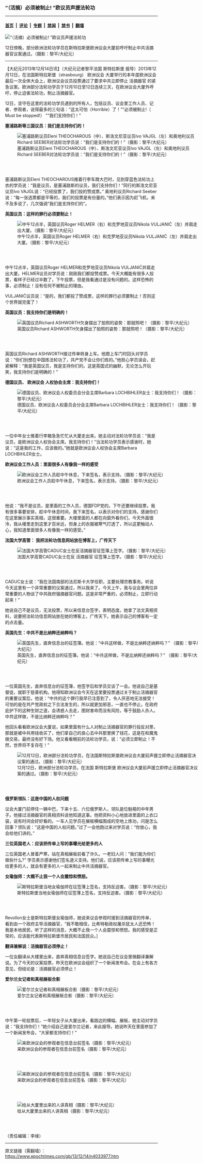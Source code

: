 ### “（活摘）必须被制止! ”欧议员声援法轮功

---

#### [首页](../../../..?n4033977) &nbsp;|&nbsp; [评论](../../../../../epoch-comment?n4033977) &nbsp;|&nbsp; [专题](../../../../../epoch-special?n4033977) &nbsp;|&nbsp; [禁闻](../../../../../epoch-news?n4033977) &nbsp;|&nbsp; [禁书](../../../../../books?n4033977) &nbsp;|&nbsp; [翻墙](https://github.com/gfw-breaker/nogfw/blob/master/README.md?n4033977)


<div><img alt="“（活摘）必须被制止! ”欧议员声援法轮功" class="attachment-djy_600_400 size-djy_600_400 wp-post-image" src="https://i.epochtimes.com/assets/uploads/2013/12/1312131907372158-600x400.jpg"/>
<div class="caption">
 <p>
  12日傍晚，部分欧洲法轮功学员在斯特拉斯堡欧洲议会大厦前呼吁制止中共活摘器官议案通过。（摄影：黎平/大纪元）
 </p>
</div></div><hr/><div class="post_content" id="artbody" itemprop="articleBody">
 <!-- article content begin -->
 <p>
  【大纪元2013年12月14日讯】（大纪元记者黎平法国
  <ok href="https://www.epochtimes.com/gb/tag/%E6%96%AF%E7%89%B9%E6%8B%89%E6%96%AF%E5%A0%A1.html">
   斯特拉斯堡
  </ok>
  报导）2013年12月12日，在法国斯特拉斯堡（strasbourg）
  <ok href="https://www.epochtimes.com/gb/tag/%E6%AC%A7%E6%B4%B2%E8%AE%AE%E4%BC%9A.html">
   欧洲议会
  </ok>
  大厦举行的本年度欧洲议会最后一次全体大会上，欧洲议会议员投票通过了要求中共立即停止
  <ok href="https://www.epochtimes.com/gb/tag/%E6%B4%BB%E6%91%98%E5%99%A8%E5%AE%98.html">
   活摘器官
  </ok>
  的紧急议案。欧洲部分法轮功学员于12月10日至12日连续三天，在欧洲议会大厦外呼吁，停止迫害法轮功，制止活摘器官。
 </p>
 <p>
  12日，坚守在这里的法轮功学员遇到的所有人，包括议员、议会里工作人员、记者、参观者，说得最多的三句话：“这太可怕（Horrible）了！”“必须被制止!（ Must be stopped!） ”“我们支持你们！”
 </p>
 <p>
  <b>
   塞浦路斯等三国议员：我们是支持你们的！
  </b>
 </p>
 <figure aria-describedby="caption-attachment-5681020" class="wp-caption aligncenter" id="attachment_5681020" style="width: 600px">
  <ok href=" https://i.epochtimes.com/assets/uploads/2013/12/1312131915132158-600x516.jpg" rel="noreferrer noopener" target="_blank">
   <img alt="塞浦路斯议员Eleni THEOCHAROUS（中）、斯洛文尼亚议员Ivo VAJGL（左）和奥地利议员Richard SEEBER对法轮功学员说：“我们是支持你们的！”（摄影：黎平/大纪元）" class="size-large wp-image-5681020" src="https://i.epochtimes.com/assets/uploads/2013/12/1312131915132158-600x516.jpg" title="塞浦路斯议员Eleni THEOCHAROUS（中）、斯洛文尼亚议员Ivo VAJGL（左）和奥地利议员Richard SEEBER对法轮功学员说：“我们是支持你们的！”（摄影：黎平/大纪元）"/>
  </ok>
  <br/><figcaption class="wp-caption-text" id="caption-attachment-5681020">
   塞浦路斯议员Eleni THEOCHAROUS（中）、斯洛文尼亚议员Ivo VAJGL（左）和奥地利议员Richard SEEBER对法轮功学员说：“我们是支持你们的！”（摄影：黎平/大纪元）
  </figcaption><br/>
 </figure><br/>
 <p>
  塞浦路斯议员Eleni THEOCHAROUS推着行李车蹬大巴时，见到穿蓝色法轮功上衣的学员说：“我是议员，是塞浦路斯的议员，我们支持你们！”同行的斯洛文尼亚议员Ivo VAJGL说：“已经投票了，我们投的赞成票。” 奥地利议员Richard Seeber说：“每一张选票都是平等的，我们的投票是有份量的。”他们表示因为赶飞机，来不及多说了，几次强调“我们是支持你们的”。
 </p>
 <p>
  <b>
   英国议员：这样的罪行必须要制止！
  </b>
 </p>
 <figure aria-describedby="caption-attachment-5681029" class="wp-caption aligncenter" id="attachment_5681029" style="width: 600px">
  <ok href=" https://i.epochtimes.com/assets/uploads/2013/12/1312131923072158-600x462.jpg" rel="noreferrer noopener" target="_blank">
   <img alt="中午12点半，英国议员Roger HELMER（右）和克罗地亚议员Nikola VULJANIĆ（左）并肩走出大厦。（摄影：黎平/大纪元）" class="size-large wp-image-5681029" src="https://i.epochtimes.com/assets/uploads/2013/12/1312131923072158-600x462.jpg" title="中午12点半，英国议员Roger HELMER（右）和克罗地亚议员Nikola VULJANIĆ（左）并肩走出大厦。（摄影：黎平/大纪元）"/>
  </ok>
  <br/><figcaption class="wp-caption-text" id="caption-attachment-5681029">
   中午12点半，英国议员Roger HELMER（右）和克罗地亚议员Nikola VULJANIĆ（左）并肩走出大厦。（摄影：黎平/大纪元）
  </figcaption><br/>
 </figure><br/>
 <p>
  中午12点半，英国议员Roger HELMER和克罗地亚议员Nikola VULJANIĆ并肩走出大厦。HELMER议员对学员说：刚刚我们都投赞成票。今天大概能有很多人投票，看样子已经过半数了，下午投票，但是我看通过是没有问题的。这样恐怖的事，必须制止！没有任何不被制止的理由。
 </p>
 <p>
  VULJANIĆ议员说：“是的，我们都投了赞成票，这样的罪行必须要制止！否则这个世界就完蛋了！
 </p>
 <p>
  <b>
   英国议员：我支持你们是明确的！
  </b>
 </p>
 <figure aria-describedby="caption-attachment-5681035" class="wp-caption aligncenter" id="attachment_5681035" style="width: 600px">
  <ok href=" https://i.epochtimes.com/assets/uploads/2013/12/1312131925112158-600x507.jpg" rel="noreferrer noopener" target="_blank">
   <img alt="英国议员Richard ASHWORTH欠身摆出了拍照的姿势：那就照吧！（摄影：黎平/大纪元）" class="size-large wp-image-5681035" src="https://i.epochtimes.com/assets/uploads/2013/12/1312131925112158-600x507.jpg" title="英国议员Richard ASHWORTH欠身摆出了拍照的姿势：那就照吧！（摄影：黎平/大纪元）"/>
  </ok>
  <br/><figcaption class="wp-caption-text" id="caption-attachment-5681035">
   英国议员Richard ASHWORTH欠身摆出了拍照的姿势：那就照吧！（摄影：黎平/大纪元）
  </figcaption><br/>
 </figure><br/>
 <p>
  英国议员Richard ASHWORTH接过传单转身上车。他蹬上车门时回头对学员说：“你们别想在中国炼法轮功了，共产党不会让你们炼的。”他担心学员误会，赶紧解释：“我是英国议员，我是支持你们的。这是英国式的幽默，无论怎么开玩笑，我支持你们是明确的！”
 </p>
 <p>
  <b>
   德国议员、
   <ok href="https://www.epochtimes.com/gb/tag/%E6%AC%A7%E6%B4%B2%E8%AE%AE%E4%BC%9A.html">
    欧洲议会
   </ok>
   人权协会主席：我支持你们！
  </b>
 </p>
 <figure aria-describedby="caption-attachment-5681045" class="wp-caption aligncenter" id="attachment_5681045" style="width: 600px">
  <ok href=" https://i.epochtimes.com/assets/uploads/2013/12/1312131928082158-600x450.jpg" rel="noreferrer noopener" target="_blank">
   <img alt="德国议员、欧洲议会人权委员会分会主席Barbara LOCHBIHLER女士：我支持你们！（摄影：黎平/大纪元）" class="size-large wp-image-5681045" src="https://i.epochtimes.com/assets/uploads/2013/12/1312131928082158-600x450.jpg" title="德国议员、欧洲议会人权委员会分会主席Barbara LOCHBIHLER女士：我支持你们！（摄影：黎平/大纪元）"/>
  </ok>
  <br/><figcaption class="wp-caption-text" id="caption-attachment-5681045">
   德国议员、欧洲议会人权委员会分会主席Barbara LOCHBIHLER女士：我支持你们！（摄影：黎平/大纪元）
  </figcaption><br/>
 </figure><br/>
 <p>
  一位中年女士推着行李箱急急忙忙从大厦走出来。她主动对法轮功学员说：“我是议员，是欧洲议会人权协会主席。我支持你们！”当法轮功学员表示感谢时，她说：“这是我的工作，应该做的。”她就是欧洲议会人权协会主席Barbara LOCHBIHLER女士。
 </p>
 <p>
  <b>
   欧洲议会工作人员：里面很多人有像我一样的感受
  </b>
 </p>
 <figure aria-describedby="caption-attachment-5681054" class="wp-caption aligncenter" id="attachment_5681054" style="width: 600px">
  <ok href=" https://i.epochtimes.com/assets/uploads/2013/12/1312131930272158-600x450.jpg" rel="noreferrer noopener" target="_blank">
   <img alt="欧洲议会工作人员趁中午休息，下来签名，表示支持。（摄影：黎平/大纪元）" class="size-large wp-image-5681054" src="https://i.epochtimes.com/assets/uploads/2013/12/1312131930272158-600x450.jpg" title="欧洲议会工作人员趁中午休息，下来签名，表示支持。（摄影：黎平/大纪元）"/>
  </ok>
  <br/><figcaption class="wp-caption-text" id="caption-attachment-5681054">
   欧洲议会工作人员趁中午休息，下来签名，表示支持。（摄影：黎平/大纪元）
  </figcaption><br/>
 </figure><br/>
 <p>
  他说：“我不是议员，是里面的工作人员，德国FDP党的。下午还要继续投票，我有很多事要安排，趁中午休息时间，我下来签名，以表示对你们的支持。感谢你们在这里展示事实真相，这很重要。大楼里面的人都在向窗外看你们，今天外面很冷，我从楼里走到这里才百米远，但身上的衣服被寒气打透了，所以这更触动人心，我知道里面很多人有像我一样的感受。”
 </p>
 <p>
  <b>
   法国大学高管： 我把法轮功信息网站放在博客上，广传天下
  </b>
 </p>
 <figure aria-describedby="caption-attachment-5681063" class="wp-caption aligncenter" id="attachment_5681063" style="width: 600px">
  <ok href=" https://i.epochtimes.com/assets/uploads/2013/12/1312131933032158-600x570.jpg" rel="noreferrer noopener" target="_blank">
   <img alt="法国大学高管CADUC女士在反活摘器官征签簿上签字。（摄影：黎平/大纪元）" class="size-large wp-image-5681063" src="https://i.epochtimes.com/assets/uploads/2013/12/1312131933032158-600x570.jpg" title="法国大学高管CADUC女士在反活摘器官征签簿上签字。（摄影：黎平/大纪元）"/>
  </ok>
  <br/><figcaption class="wp-caption-text" id="caption-attachment-5681063">
   法国大学高管CADUC女士在反
   <ok href="https://www.epochtimes.com/gb/tag/%E6%B4%BB%E6%91%98%E5%99%A8%E5%AE%98.html">
    活摘器官
   </ok>
   征签簿上签字。（摄影：黎平/大纪元）
  </figcaption><br/>
 </figure><br/>
 <p>
  CADUC女士说：“我在法国南部的法尼斯卡大学任职，主要处理宗教事务。听说今天这里有一个非常重要的议案通过，所以我来了。今天上午，我与议会里两位非常重要的人物谈了中共政府强摘器官问题。这是非常严重的，必须制止，立即行动起来！”
 </p>
 <p>
  她说自己不是议员，无法投票，所以来信息台签字，表明态度。她拿了法文真相资料，说要把法轮功信息网站放在她的博客上，广传天下。她表示自己的博客有一定的点击量。
 </p>
 <p>
  <b>
   英国先生：中共不是比纳粹还纳粹吗？
  </b>
 </p>
 <figure aria-describedby="caption-attachment-5681070" class="wp-caption aligncenter" id="attachment_5681070" style="width: 600px">
  <ok href=" https://i.epochtimes.com/assets/uploads/2013/12/1312131935582158-600x575.jpg" rel="noreferrer noopener" target="_blank">
   <img alt="英国先生，直奔信息台的征签簿。他说：“中共这样做，不是比纳粹还纳粹吗？” （摄影：黎平/大纪元）" class="size-large wp-image-5681070" src="https://i.epochtimes.com/assets/uploads/2013/12/1312131935582158-600x575.jpg" title="英国先生，直奔信息台的征签簿。他说：“中共这样做，不是比纳粹还纳粹吗？” （摄影：黎平/大纪元）"/>
  </ok>
  <br/><figcaption class="wp-caption-text" id="caption-attachment-5681070">
   英国先生，直奔信息台的征签簿。他说：“中共这样做，不是比纳粹还纳粹吗？” （摄影：黎平/大纪元）
  </figcaption><br/>
 </figure><br/>
 <p>
  一位英国先生，直奔信息台的征签簿，他签字后和学员交谈了一会。他说自己是基督徒，就职于慈善机构。他得知欧洲议会今天在这里要投票通过关于制止活摘器官的重要议案后，他说：“中共的这个罪行我早已注意到了，令人厌恶地无法接受！可怕的是在共产党政权之下合法发生的，所以就更加邪恶，一直也不停止。在政府庇护下的这种生财之道，会诱惑人去走，图财害命而没有风险，等于鼓励人杀人。中共这样做，不是比纳粹还纳粹吗？”
 </p>
 <p>
  他回头看看欧洲议会大厦说，如果里面有什么人对制止活摘器官的罪行投反对票，那就是被中共用钱收买了，他们拿自己的良心去中共那里换了钱花，这是在和魔鬼做交易，最终没有好下场。他又看看眼前的法轮功学员，说：“必须立即制止！不然，世界将不复存在！”
 </p>
 <figure aria-describedby="caption-attachment-5681077" class="wp-caption aligncenter" id="attachment_5681077" style="width: 600px">
  <ok href=" https://i.epochtimes.com/assets/uploads/2013/12/1312131945342158-600x410.jpg" rel="noreferrer noopener" target="_blank">
   <img alt="12月12日，欧洲部分法轮功学员，在法国斯特拉斯堡欧洲议会大厦前声援立即停止活摘器官决议案的通过。（摄影：黎平/大纪元）" class="size-large wp-image-5681077" src="https://i.epochtimes.com/assets/uploads/2013/12/1312131945342158-600x410.jpg" title="12月12日，欧洲部分法轮功学员，在法国斯特拉斯堡欧洲议会大厦前声援立即停止活摘器官决议案的通过。（摄影：黎平/大纪元）"/>
  </ok>
  <br/><figcaption class="wp-caption-text" id="caption-attachment-5681077">
   12月12日，欧洲部分法轮功学员，在法国
   <ok href="https://www.epochtimes.com/gb/tag/%E6%96%AF%E7%89%B9%E6%8B%89%E6%96%AF%E5%A0%A1.html">
    斯特拉斯堡
   </ok>
   欧洲议会大厦前声援立即停止活摘器官决议案的通过。（摄影：黎平/大纪元）
  </figcaption><br/>
 </figure><br/>
 <p>
  <b>
   俄罗斯领队：这是中国的人权问题
  </b>
 </p>
 <p>
  议会大厦门前停住一辆中巴，下来十五、六位俄罗斯人，领队是位魁梧的中年男子。他接过活摘器官的真相资料说他知道这事。他把资料小心地放进里面的上衣口袋，说有时间会好好看的。一车人见学员在展板横幅围成的空地上炼功，问是怎么回事？领队说：“这是中国的人权问题。”过了一会他跑过来对学员说：“你放心，我会给他们讲的。”
 </p>
 <p>
  <b>
   三位英国老人：应该把传单上写的事曝光给更多的人
  </b>
 </p>
 <p>
  三位英国老人冒着严寒，站在真相展板前看了许久。一老妇人问：“我们能为你们做些什么?” 学员表示感谢他们签名道义支持。他们说，应该把传单上写的事曝光给更多的人，就会有更多的人一起来制止中共活摘器官。
 </p>
 <p>
  <b>
   女瑜伽师：大概不止我一个人会震惊和愤怒。
  </b>
 </p>
 <figure aria-describedby="caption-attachment-5681084" class="wp-caption aligncenter" id="attachment_5681084" style="width: 600px">
  <ok href=" https://i.epochtimes.com/assets/uploads/2013/12/1312131949332158-600x450.jpg" rel="noreferrer noopener" target="_blank">
   <img alt="斯特拉斯堡当地女瑜伽师在征签薄上签名，支持反迫害。（摄影：黎平/大纪元）" class="size-large wp-image-5681084" src="https://i.epochtimes.com/assets/uploads/2013/12/1312131949332158-600x450.jpg" title="斯特拉斯堡当地女瑜伽师在征签薄上签名，支持反迫害。（摄影：黎平/大纪元）"/>
  </ok>
  <br/><figcaption class="wp-caption-text" id="caption-attachment-5681084">
   斯特拉斯堡当地女瑜伽师在征签薄上签名，支持反迫害。（摄影：黎平/大纪元）
  </figcaption><br/>
 </figure><br/>
 <p>
  Revollon女士是斯特拉斯堡女瑜伽师，她说来议会参观时接到活摘器官的传单，看到由一个政府主导活摘器官，“我不敢相信，比希特勒政权屠杀犹太人还恐怖！我是本地居民，听了这样的消息，大概不止我一个人会震惊和愤怒。我的感受是正常的，应该能代表斯特拉斯堡市居民和法国民众。]
 </p>
 <p>
  <b>
   翻译兼解说：活摘器官必须停止！
  </b>
 </p>
 <p>
  一位女翻译从大楼里出来，直奔真相信息台签字。她说自己在议会里做翻译兼解说。为了今天的议案投票，昨天在欧洲议会组织了一个新闻发布会。在会上有各方意见，但结论是：活摘器官必须停止！
 </p>
 <p>
  <b>
   爱尔兰女记者和真相展板合影
  </b>
 </p>
 <figure aria-describedby="caption-attachment-5681091" class="wp-caption aligncenter" id="attachment_5681091" style="width: 450px">
  <ok href=" https://i.epochtimes.com/assets/uploads/2013/12/1312131952242158.jpg" rel="noreferrer noopener" target="_blank">
   <img alt="爱尔兰女记者和真相展板合影（摄影：黎平/大纪元）" class="size-large wp-image-5681091" src="https://i.epochtimes.com/assets/uploads/2013/12/1312131952242158.jpg" title="爱尔兰女记者和真相展板合影（摄影：黎平/大纪元）"/>
  </ok>
  <br/><figcaption class="wp-caption-text" id="caption-attachment-5681091">
   爱尔兰女记者和真相展板合影（摄影：黎平/大纪元）
  </figcaption><br/>
 </figure><br/>
 <p>
  中午第一轮投票后，一年轻女子从大厦出来，看路边的横幅、展板，她主动对学员说：“我支持你们！”她介绍自己是爱尔兰记者，来此报导。她说昨天在里面参加了一个新闻发布会，“大家都支持你们！”
 </p>
 <figure aria-describedby="caption-attachment-5681097" class="wp-caption aligncenter" id="attachment_5681097" style="width: 600px">
  <ok href=" https://i.epochtimes.com/assets/uploads/2013/12/1312131957422158-600x491.jpg" rel="noreferrer noopener" target="_blank">
   <img alt="来欧洲议会的参观者在信息台前签名（摄影：黎平/大纪元）" class="size-large wp-image-5681097" src="https://i.epochtimes.com/assets/uploads/2013/12/1312131957422158-600x491.jpg" title="来欧洲议会的参观者在信息台前签名（摄影：黎平/大纪元）"/>
  </ok>
  <br/><figcaption class="wp-caption-text" id="caption-attachment-5681097">
   来欧洲议会的参观者在信息台前签名（摄影：黎平/大纪元）
  </figcaption><br/>
 </figure><br/>
 <figure aria-describedby="caption-attachment-5681103" class="wp-caption aligncenter" id="attachment_5681103" style="width: 600px">
  <ok href=" https://i.epochtimes.com/assets/uploads/2013/12/1312132001432158-600x450.jpg" rel="noreferrer noopener" target="_blank">
   <img alt="来欧洲议会的参观者在信息台前签名（摄影：黎平/大纪元）" class="size-large wp-image-5681103" src="https://i.epochtimes.com/assets/uploads/2013/12/1312132001432158-600x450.jpg" title="来欧洲议会的参观者在信息台前签名（摄影：黎平/大纪元）"/>
  </ok>
  <br/><figcaption class="wp-caption-text" id="caption-attachment-5681103">
   来欧洲议会的参观者在信息台前签名（摄影：黎平/大纪元）
  </figcaption><br/>
 </figure><br/>
 <figure aria-describedby="caption-attachment-5681112" class="wp-caption aligncenter" id="attachment_5681112" style="width: 600px">
  <ok href=" https://i.epochtimes.com/assets/uploads/2013/12/1312132004012158-600x481.jpg" rel="noreferrer noopener" target="_blank">
   <img alt="给从大厦里出来的人讲真相（摄影：黎平/大纪元）" class="size-large wp-image-5681112" src="https://i.epochtimes.com/assets/uploads/2013/12/1312132004012158-600x481.jpg" title="给从大厦里出来的人讲真相（摄影：黎平/大纪元）"/>
  </ok>
  <br/><figcaption class="wp-caption-text" id="caption-attachment-5681112">
   给从大厦里出来的人讲真相（摄影：黎平/大纪元）
  </figcaption><br/>
 </figure><br/>
 <p>
  （责任编辑：李缘）
 </p>
 <!-- article content end -->
 <div id="below_article_ad">
 </div>
</div>


---

原文链接（需翻墙）：https://www.epochtimes.com/gb/13/12/14/n4033977.htm